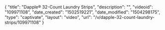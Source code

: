 {
    "title": "Dapple&reg; 32-Count Laundry Strips",
    "description": "",
    "videoid": "109971108",
    "date_created": "1502519221",
    "date_modified": "1504298175",
    "type": "captivate",
    "layout": "video",
    "url": "\/v\/dapple-32-count-laundry-strips\/109971108"
}